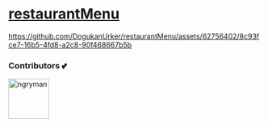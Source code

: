 # [restaurantMenu](http://restaurantmenutest.pythonanywhere.com/)


https://github.com/DogukanUrker/restaurantMenu/assets/62756402/8c93fce7-16b5-4fd8-a2c8-90f468667b5b

### Contributors 💕

<a href="https://github.com/dogukanurker"><img src="https://avatars.githubusercontent.com/u/62756402" title="ngryman" width="80" height="80"></a>
